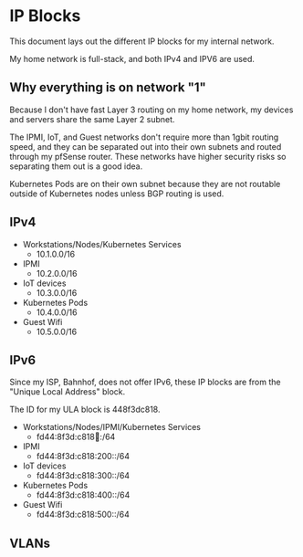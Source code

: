 # IP Blocks
This document lays out the different IP blocks for my internal network.

My home network is full-stack, and both IPv4 and IPV6 are used.

## Why everything is on network "1"
Because I don't have fast Layer 3 routing on my home network, my devices and servers share the same Layer 2 subnet.

The IPMI, IoT, and Guest networks don't require more than 1gbit routing speed,
and they can be separated out into their own subnets and routed through my pfSense router. 
These networks have higher security risks so separating them out is a good idea.

Kubernetes Pods are on their own subnet because they are not routable outside of 
Kubernetes nodes unless BGP routing is used.

## IPv4

* Workstations/Nodes/Kubernetes Services
  * 10.1.0.0/16
* IPMI
  * 10.2.0.0/16
* IoT devices
  * 10.3.0.0/16
* Kubernetes Pods
  * 10.4.0.0/16
* Guest Wifi
  * 10.5.0.0/16

## IPv6

Since my ISP, Bahnhof, does not offer IPv6, these IP blocks are from the "Unique Local Address" block.

The ID for my ULA block is 448f3dc818.

* Workstations/Nodes/IPMI/Kubernetes Services
  * fd44:8f3d:c818:100::/64
* IPMI
  * fd44:8f3d:c818:200::/64
* IoT devices
  * fd44:8f3d:c818:300::/64
* Kubernetes Pods
  * fd44:8f3d:c818:400::/64
* Guest Wifi
  * fd44:8f3d:c818:500::/64

## VLANs